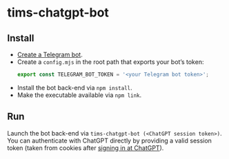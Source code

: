# tims-chatgpt-bot

## Install

- [Create a Telegram bot](https://core.telegram.org/bots/tutorial#obtain-your-bot-token).
- Create a `config.mjs` in the root path that exports your bot’s token:
  ```js
  export const TELEGRAM_BOT_TOKEN = '<your Telegram bot token>';
  ```
- Install the bot back-end via `npm install`.
- Make the executable available via `npm link`.

## Run

Launch the bot back-end via `tims-chatgpt-bot (<ChatGPT session token>)`. You can authenticate with ChatGPT directly by providing a valid session token (taken from cookies after [signing in at ChatGPT](https://chat.openai.com/chat)).
